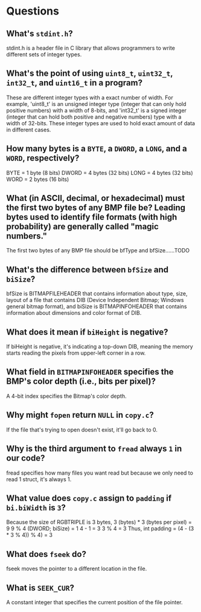 # Questions

## What's `stdint.h`?
stdint.h is a header file in C library that allows programmers to write different sets of integer types.

## What's the point of using `uint8_t`, `uint32_t`, `int32_t`, and `uint16_t` in a program?
These are different integer types with a exact number of width. For example, 'uint8_t' is an unsigned integer type (integer that can only hold positive numbers) with a width of 8-bits, and 'int32_t' is a signed integer (integer that can hold both positive and negative numbers) type with a width of 32-bits. These integer types are used to hold exact amount of data in different cases.

## How many bytes is a `BYTE`, a `DWORD`, a `LONG`, and a `WORD`, respectively?
BYTE = 1 byte (8 bits)
DWORD = 4 bytes (32 bits)
LONG = 4 bytes (32 bits)
WORD = 2 bytes (16 bits)

## What (in ASCII, decimal, or hexadecimal) must the first two bytes of any BMP file be? Leading bytes used to identify file formats (with high probability) are generally called "magic numbers."
The first two bytes of any BMP file should be bfType and bfSize......TODO

## What's the difference between `bfSize` and `biSize`?
bfSize is BITMAPFILEHEADER that contains information about type, size, layout of a file that contains DIB (Device Independent Bitmap; Windows general bitmap format), and biSize is BITMAPINFOHEADER that contains information about dimensions and color format of DIB.

## What does it mean if `biHeight` is negative?
If biHeight is negative, it's indicating a top-down DIB, meaning the memory starts reading the pixels from upper-left corner in a row.

## What field in `BITMAPINFOHEADER` specifies the BMP's color depth (i.e., bits per pixel)?
A 4-bit index specifies the Bitmap's color depth.

## Why might `fopen` return `NULL` in `copy.c`?
If the file that's trying to open doesn't exist, it'll go back to 0.

## Why is the third argument to `fread` always `1` in our code?
fread specifies how many files you want read but because we only need to read 1 struct, it's always 1.

## What value does `copy.c` assign to `padding` if `bi.biWidth` is `3`?
Because the size of RGBTRIPLE is 3 bytes, 
3 (bytes) * 3 (bytes per pixel) = 9
9 % 4 (DWORD; biSize) = 1
4 - 1 = 3
3 % 4 = 3
Thus, int padding = (4 - (3 * 3 % 4)) % 4) = 3

## What does `fseek` do?
fseek moves the pointer to a different location in the file.

## What is `SEEK_CUR`?
A constant integer that specifies the current position of the file pointer.
